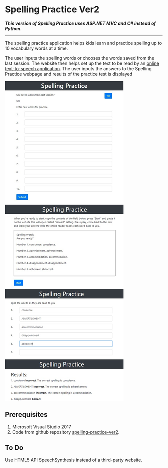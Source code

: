 # Spelling Practice Ver2

**_This version of Spelling Practice uses ASP.NET MVC and C# instead of Python._**

----

The spelling practice application helps kids learn and practice 
spelling up to 10 vocabulary words at a time.

The user inputs the spelling words or chooses the words saved from the 
last session. The website then helps set up the text to be read
by an [online text-to-speech application](https://www.text2speech.org/).
The user inputs the answers to the Spelling Practice webpage and results
of the practice test is displayed

![Spelling Practice website](./screenshots.jpg?raw=true "Title")

## Prerequisites

1. Microsoft Visual Studio 2017
2. Code from github repository [spelling-practice-ver2](https://github.com/czar3985/spelling-practice-ver2).

## To Do

Use HTML5 API SpeechSynthesis instead of a third-party website.
